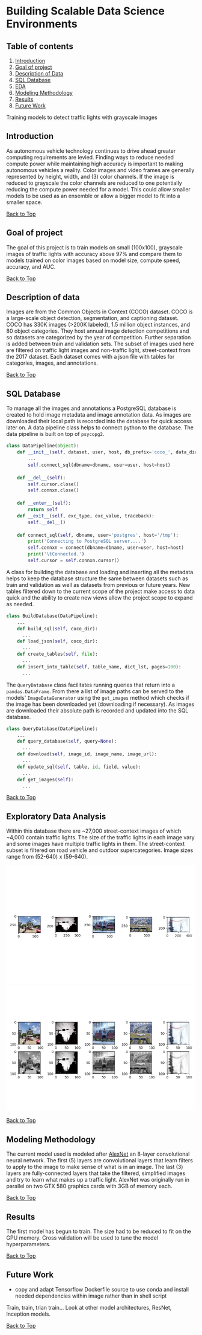 # Building Scalable Data Science Environments  

## Table of contents
1. [Introduction](#introduction)
2. [Goal of project](#goal-of-project)
3. [Description of Data](#description-of-data)
3. [SQL Database](#sql-database)
4. [EDA](#exploratory-data-analysis)
5. [Modeling Methodology](#modeling-methodology)
6. [Results](#results)
7. [Future Work](#future-work)


Training models to detect traffic lights with grayscale images

## Introduction
As autonomous vehicle technology continues to drive ahead greater computing requirements are levied. Finding ways to reduce needed compute power while maintaining high accuracy is important to making autonomous vehicles a reality. Color images and video frames are generally represented by height, width, and (3) color channels. If the image is reduced to grayscale the color channels are reduced to one potentially reducing the compute power needed for a model. This could allow smaller models to be used as an ensemble or allow a bigger model to fit into a smaller space.  

[Back to Top](#Table-of-Contents)

## Goal of project
The goal of this project is to train models on small (100x100), grayscale images of traffic lights with accuracy above 97% and compare them to models trained on color images based on model size, compute speed, accuracy, and AUC.  

[Back to Top](#Table-of-Contents)

## Description of data
Images are from the Common Objects in Context (COCO) dataset. COCO is a large-scale object detection, segmentation, and captioning dataset. COCO has 330K images (>200K labeled), 1.5 million object instances, and 80 object categories. They host annual image detection competitions and so datasets are categorized by the year of competition. Further separation is added between train and validation sets. The subset of images used here are filtered on traffic light images and non-traffic light, street-context from the 2017 dataset. Each dataset comes with a json file with tables for categories, images, and annotations.  

[Back to Top](#Table-of-Contents)


## SQL Database
To manage all the images and annotations a PostgreSQL database is created to hold image metadata and image annotation data. As images are downloaded their local path is recorded into the database for quick access later on. A data pipeline class helps to connect python to the database. The data pipeline is built on top of `psycopg2`.

```python
class DataPipeline(object):
    def __init__(self, dataset, user, host, db_prefix='coco_', data_dir=None):
        ...
        self.connect_sql(dbname=dbname, user=user, host=host)

    def __del__(self):
        self.cursor.close()
        self.connxn.close()

    def __enter__(self):
        return self
    def __exit__(self, exc_type, exc_value, traceback):
        self.__del__()

    def connect_sql(self, dbname, user='postgres', host='/tmp'):
        print('Connecting to PostgreSQL server....')
        self.connxn = connect(dbname=dbname, user=user, host=host)
        print('\tConnected.')
        self.cursor = self.connxn.cursor()
```
A class for building the database and loading and inserting all the metadata helps to keep the database structure the same between datasets such as train and validation as well as datasets from previous or future years. New tables filtered down to the current scope of the project make access to data quick and the ability to create new views allow the project scope to expand as needed.

```python
class BuildDatabase(DataPipeline):
    ...
    def build_sql(self, coco_dir):
      ...
    def load_json(self, coco_dir):
      ...
    def create_tables(self, file):
      ...
    def insert_into_table(self, table_name, dict_lst, pages=100):
      ...
```
The `QueryDatabase` class facilitates running queries that return into a `pandas.DataFrame`. From there a list of image paths can be served to the models' `ImageDataGenerator` using the `get_images` method which checks if the image has been downloaded yet (downloading if necessary). As images are downloaded their absolute path is recorded and updated into the SQL database.

```python
class QueryDatabase(DataPipeline):
    ...
    def query_database(self, query=None):
      ...
    def download(self, image_id, image_name, image_url):
      ...
    def update_sql(self, table, id, field, value):
      ...
    def get_images(self):
      ...
```  

[Back to Top](#Table-of-Contents)


## Exploratory Data Analysis
Within this database there are ~27,000 street-context images of which ~4,000 contain traffic lights. The size of the traffic lights in each image vary and some images have multiple traffic lights in them. The street-context subset is filtered on road vehicle and outdoor supercategories. Image sizes range from (52-640) x (59-640).

![raw_gray](images/raw_gray.png)
![small_gray](images/small_gray.png)  

[Back to Top](#Table-of-Contents)

## Modeling Methodology
The current model used is modeled after [AlexNet](https://papers.nips.cc/paper/4824-imagenet-classification-with-deep-convolutional-neural-networks.pdf) an 8-layer convolutional neural network. The first (5) layers are convolutional layers that learn filters to apply to the image to make sense of what is in an image. The last (3) layers are fully-connected layers that take the filtered, simplified images and try to learn what makes up a traffic light. AlexNet was originally run in parallel on two GTX 580 graphics cards with 3GB of memory each.  

[Back to Top](#Table-of-Contents)

## Results
The first model has begun to train. The size had to be reduced to fit on the GPU memory. Cross validation will be used to tune the model hyperparameters.  

[Back to Top](#Table-of-Contents)

## Future Work  
* copy and adapt Tensorflow Dockerfile source to use conda and install needed dependencies within image rather than in shell script  

Train, train, trian train...
Look at other model architectures, ResNet, Inception models.  

[Back to Top](#Table-of-Contents)
